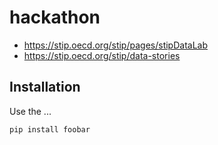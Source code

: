 # hackathon

- https://stip.oecd.org/stip/pages/stipDataLab
- https://stip.oecd.org/stip/data-stories

## Installation

Use the ...

```bash
pip install foobar
```
